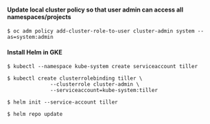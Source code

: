 #### Update local cluster policy so that user admin can access all namespaces/projects
```
$ oc adm policy add-cluster-role-to-user cluster-admin system --as=system:admin
```
#### Install Helm in GKE
```
$ kubectl --namespace kube-system create serviceaccount tiller

$ kubectl create clusterrolebinding tiller \
              --clusterrole cluster-admin \
              --serviceaccount=kube-system:tiller

$ helm init --service-account tiller

$ helm repo update 
```

